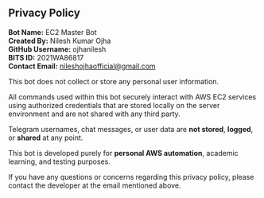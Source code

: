 ## Privacy Policy

**Bot Name:** EC2 Master Bot  
**Created By:** Nilesh Kumar Ojha  
**GitHub Username:** ojhanilesh  
**BITS ID:** 2021WA86817  
**Contact Email:** nileshojhaofficial@gmail.com  

This bot does not collect or store any personal user information.

All commands used within this bot securely interact with AWS EC2 services using authorized credentials that are stored locally on the server environment and are not shared with any third party.

Telegram usernames, chat messages, or user data are **not stored**, **logged**, or **shared** at any point.

This bot is developed purely for **personal AWS automation**, academic learning, and testing purposes.

If you have any questions or concerns regarding this privacy policy, please contact the developer at the email mentioned above.

